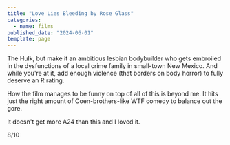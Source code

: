 ```yaml
---
title: "Love Lies Bleeding by Rose Glass"
categories:
  - name: films
published_date: "2024-06-01"
template: page
---
```


The Hulk, but make it an ambitious lesbian bodybuilder who gets embroiled in the dysfunctions of a local crime family in small-town New Mexico. And while you're at it, add enough violence (that borders on body horror) to fully deserve an R rating.

How the film manages to be funny on top of all of this is beyond me. It hits just the right amount of Coen-brothers-like WTF comedy to balance out the gore.

It doesn't get more A24 than this and I loved it.

8/10
